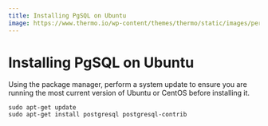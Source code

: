 ```yaml
---
title: Installing PgSQL on Ubuntu
image: https://www.thermo.io/wp-content/themes/thermo/static/images/perks-4.svg
---
```


# Installing PgSQL on Ubuntu
Using the package manager, perform a system update to ensure you are running the most current version of Ubuntu or CentOS before installing it.
```
sudo apt-get update
sudo apt-get install postgresql postgresql-contrib
```
